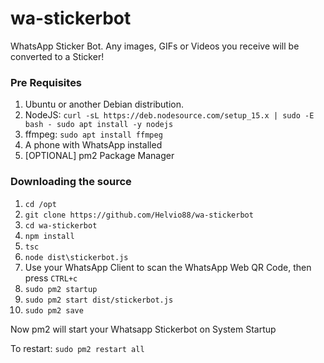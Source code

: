 # wa-stickerbot
WhatsApp Sticker Bot. Any images, GIFs or Videos you receive will be converted to a Sticker!

### Pre Requisites
1. Ubuntu or another Debian distribution.
2. NodeJS:
`curl -sL https://deb.nodesource.com/setup_15.x | sudo -E bash -
sudo apt install -y nodejs`
3. ffmpeg:
`sudo apt install ffmpeg`
4. A phone with WhatsApp installed
5. [OPTIONAL] pm2 Package Manager

### Downloading the source
1. `cd /opt`
2. `git clone https://github.com/Helvio88/wa-stickerbot`
3. `cd wa-stickerbot`
4. `npm install`
5. `tsc`
6. `node dist\stickerbot.js`
7. Use your WhatsApp Client to scan the WhatsApp Web QR Code, then press `CTRL+c`
8. `sudo pm2 startup`
9. `sudo pm2 start dist/stickerbot.js`
10. `sudo pm2 save`

Now pm2 will start your Whatsapp Stickerbot on System Startup

To restart:
`sudo pm2 restart all`